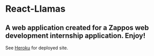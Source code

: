 # React-Llamas

## A web application created for a Zappos web development internship application.  Enjoy!

See <a href="https://alexdecapri-react-llamas.herokuapp.com/">Heroku<a/> for deployed site.

